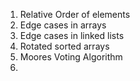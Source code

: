 

1. Relative Order of elements
2. Edge cases in arrays
3. Edge cases in linked lists
4. Rotated sorted arrays
5. Moores Voting Algorithm
6. 